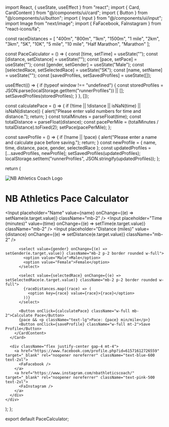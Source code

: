 import React, { useState, useEffect } from "react";
import { Card, CardContent } from "@/components/ui/card";
import { Button } from "@/components/ui/button";
import { Input } from "@/components/ui/input";
import Image from "next/image";
import { FaFacebook, FaInstagram } from "react-icons/fa";

const raceDistances = [
  "400m", "800m", "1km", "1500m", "1 mile", "2km", "3km", 
  "5K", "10K", "5 mile", "10 mile", "Half Marathon", "Marathon"
];

const PaceCalculator = () => {
  const [time, setTime] = useState("");
  const [distance, setDistance] = useState("");
  const [pace, setPace] = useState("");
  const [gender, setGender] = useState("Male");
  const [selectedRace, setSelectedRace] = useState("5K");
  const [name, setName] = useState("");
  const [savedProfiles, setSavedProfiles] = useState([]);

  useEffect(() => {
    if (typeof window !== "undefined") {
      const storedProfiles = JSON.parse(localStorage.getItem("runnerProfiles")) || [];
      setSavedProfiles(storedProfiles);
    }
  }, []);

  const calculatePace = () => {
    if (!time || !distance || isNaN(time) || isNaN(distance)) {
      alert("Please enter valid numbers for time and distance.");
      return;
    }
    const totalMinutes = parseFloat(time);
    const totalDistance = parseFloat(distance);
    const pacePerMile = (totalMinutes / totalDistance).toFixed(2);
    setPace(pacePerMile);
  };

  const saveProfile = () => {
    if (!name || !pace) {
      alert("Please enter a name and calculate pace before saving.");
      return;
    }
    const newProfile = { name, time, distance, pace, gender, selectedRace };
    const updatedProfiles = [...savedProfiles, newProfile];
    setSavedProfiles(updatedProfiles);
    localStorage.setItem("runnerProfiles", JSON.stringify(updatedProfiles));
  };

  return (
    <div className="p-6 max-w-lg mx-auto text-center">
      <Image src="/logo/logo.png" alt="NB Athletics Coach Logo" width={150} height={150} className="mx-auto mb-4" />
      <h1 className="text-2xl font-bold mb-4">NB Athletics Pace Calculator</h1>
      <Card>
        <CardContent>
          <Input placeholder="Name" value={name} onChange={(e) => setName(e.target.value)} className="mb-2" />
          <Input placeholder="Time (minutes)" value={time} onChange={(e) => setTime(e.target.value)} className="mb-2" />
          <Input placeholder="Distance (miles)" value={distance} onChange={(e) => setDistance(e.target.value)} className="mb-2" />
          
          <select value={gender} onChange={(e) => setGender(e.target.value)} className="mb-2 p-2 border rounded w-full">
            <option value="Male">Male</option>
            <option value="Female">Female</option>
          </select>
          
          <select value={selectedRace} onChange={(e) => setSelectedRace(e.target.value)} className="mb-2 p-2 border rounded w-full">
            {raceDistances.map((race) => (
              <option key={race} value={race}>{race}</option>
            ))}
          </select>
          
          <Button onClick={calculatePace} className="w-full mb-2">Calculate Pace</Button>
          {pace && <p className="text-lg">Pace: {pace} min/mile</p>}
          <Button onClick={saveProfile} className="w-full mt-2">Save Profile</Button>
        </CardContent>
      </Card>
      
      <div className="flex justify-center gap-4 mt-4">
        <a href="https://www.facebook.com/profile.php?id=61571612726559" target="_blank" rel="noopener noreferrer" className="text-blue-600 text-2xl">
          <FaFacebook />
        </a>
        <a href="https://www.instagram.com/nbathleticscoach/" target="_blank" rel="noopener noreferrer" className="text-pink-500 text-2xl">
          <FaInstagram />
        </a>
      </div>
    </div>
  );
};

export default PaceCalculator;
